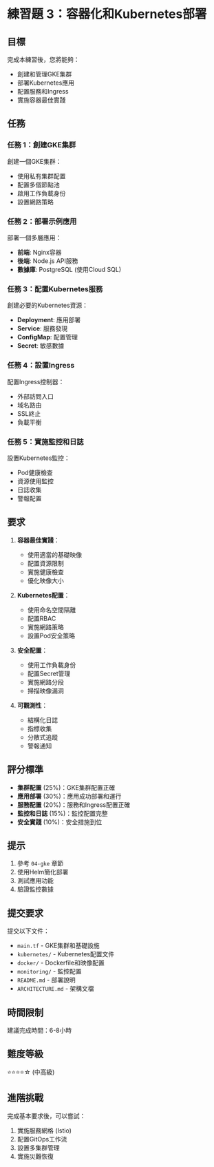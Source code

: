 # 練習題 3：容器化和Kubernetes部署

## 目標
完成本練習後，您將能夠：
- 創建和管理GKE集群
- 部署Kubernetes應用
- 配置服務和Ingress
- 實施容器最佳實踐

## 任務

### 任務 1：創建GKE集群
創建一個GKE集群：
- 使用私有集群配置
- 配置多個節點池
- 啟用工作負載身份
- 設置網路策略

### 任務 2：部署示例應用
部署一個多層應用：
- **前端**: Nginx容器
- **後端**: Node.js API服務
- **數據庫**: PostgreSQL (使用Cloud SQL)

### 任務 3：配置Kubernetes服務
創建必要的Kubernetes資源：
- **Deployment**: 應用部署
- **Service**: 服務發現
- **ConfigMap**: 配置管理
- **Secret**: 敏感數據

### 任務 4：設置Ingress
配置Ingress控制器：
- 外部訪問入口
- 域名路由
- SSL終止
- 負載平衡

### 任務 5：實施監控和日誌
設置Kubernetes監控：
- Pod健康檢查
- 資源使用監控
- 日誌收集
- 警報配置

## 要求

1. **容器最佳實踐**：
   - 使用適當的基礎映像
   - 配置資源限制
   - 實施健康檢查
   - 優化映像大小

2. **Kubernetes配置**：
   - 使用命名空間隔離
   - 配置RBAC
   - 實施網路策略
   - 設置Pod安全策略

3. **安全配置**：
   - 使用工作負載身份
   - 配置Secret管理
   - 實施網路分段
   - 掃描映像漏洞

4. **可觀測性**：
   - 結構化日誌
   - 指標收集
   - 分散式追蹤
   - 警報通知

## 評分標準

- **集群配置** (25%)：GKE集群配置正確
- **應用部署** (30%)：應用成功部署和運行
- **服務配置** (20%)：服務和Ingress配置正確
- **監控和日誌** (15%)：監控配置完整
- **安全實踐** (10%)：安全措施到位

## 提示

1. 參考 `04-gke` 章節
2. 使用Helm簡化部署
3. 測試應用功能
4. 驗證監控數據

## 提交要求

提交以下文件：
- `main.tf` - GKE集群和基礎設施
- `kubernetes/` - Kubernetes配置文件
- `docker/` - Dockerfile和映像配置
- `monitoring/` - 監控配置
- `README.md` - 部署說明
- `ARCHITECTURE.md` - 架構文檔

## 時間限制

建議完成時間：6-8小時

## 難度等級

⭐⭐⭐⭐☆ (中高級)

## 進階挑戰

完成基本要求後，可以嘗試：
1. 實施服務網格 (Istio)
2. 配置GitOps工作流
3. 設置多集群管理
4. 實施災難恢復
